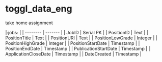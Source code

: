 # toggl_data_eng
take home assignment

|:jobs:             |
| -------- | ------- |
| JobID | Serial PK |
| PositionID | Text |
| PositionTitle | Text |
| PositionURI | Text |
| PositionLowGrade | Integer |
| PositionHighGrade | Integer |
| PositionStartDate | Timestamp |
| PositionEndDate | Timestamp |
| PublicationStartDate | Timestamp |
| ApplicationCloseDate | Timestamp |
| DateCreated | Timestamp |